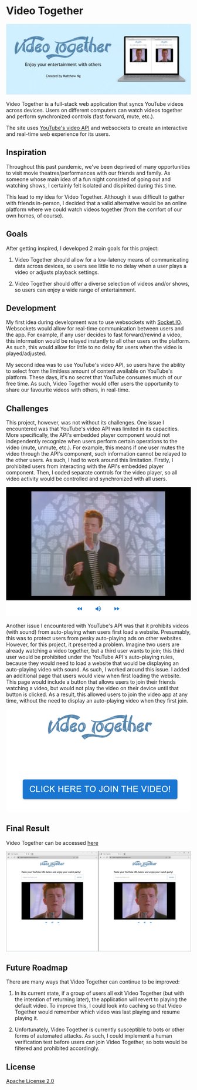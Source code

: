 # Video Together
![Project Banner](client/src/assets/Poster.jpg)

Video Together is a full-stack web application that syncs YouTube videos across devices. Users on different computers can watch videos together and perform synchronized controls (fast forward, mute, etc.).

The site uses [YouTube's video API](https://developers.google.com/youtube) and websockets to create an interactive and real-time web experience for its users.

## Inspiration

Throughout this past pandemic, we've been deprived of many opportunities to visit movie theatres/performances with our friends and family. As someone whose main idea of a fun night consisted of going out and watching shows, I certainly felt isolated and dispirited  during this time.

This lead to my idea for Video Together. Although it was difficult to gather with friends in-person, I decided that a valid alternative would be an online platform where we could watch videos together (from the comfort of our own homes, of course).

## Goals

After getting inspired, I developed 2 main goals for this project:

1. Video Together should allow for a low-latency means of communicating data across devices, so users see little to no delay when a user plays a video or adjusts playback settings.

2. Video Together should offer a diverse selection of videos and/or shows, so users can enjoy a wide range of entertainment.

## Development

My first idea during development was to use websockets with [Socket.IO](https://socket.io). Websockets would allow for real-time communication between users and the app. For example, if any user decides to fast forward/rewind a video, this information would be relayed instantly to all other users on the platform. As such, this would allow for little to no delay for users when the video is played/adjusted.

My second idea was to use YouTube's video API, so users have the ability to select from the limitless amount of content available on YouTube's platform. These days, it's no secret that YouTube consumes much of our free time. As such, Video Together would offer users the opportunity to share our favourite videos with others, in real-time.

## Challenges

This project, however, was not without its challenges. One issue I encountered was that YouTube's video API was limited in its capacities. More specifically, the API's embedded player component would not independently recognize when users perform certain operations to the video (mute, unmute, etc.). For example, this means if one user mutes the video through the API's component, such information cannot be relayed to the other users. As such, I had to work around this limitation. Firstly, I prohibited users from interacting with the API's embedded player component. Then, I coded separate controls for the video player, so all video activity would be controlled and synchronized with all users.

<p align="center">
  <img src="client/src/assets/Controls.PNG" width="600" />
</p>

Another issue I encountered with YouTube's API was that it prohibits videos (with sound) from auto-playing when users first load a website. Presumably, this was to protect users from pesky auto-playing ads on other websites. However, for this project, it presented a problem. Imagine two users are already watching a video together, but a third user wants to join; this third user would be prohibited under the YouTube API's auto-playing rules, because they would need to load a website that would be displaying an auto-playing video with sound. As such, I worked around this issue. I added an additional page that users would view when first loading the website. This page would include a button that allows users to join their friends watching a video, but would not play the video on their device until that button is clicked. As a result, this allowed users to join the video app at any time, without the need to display an auto-playing video when they first join.

<p align="center">
  <img src="client/src/assets/AdditionalPage.PNG" width="500" />
</p>

## Final Result

Video Together can be accessed [here](https://video-together.herokuapp.com/)

<p align="center">
  <img src="client/src/assets/FinalResult.jpg" width="600" />
</p>

## Future Roadmap

There are many ways that Video Together can continue to be improved:

1. In its current state, if a group of users all exit Video Together (but with the intention of returning later), the application will revert to playing the default video. To improve this, I could look into caching so that Video Together would remember which video was last playing and resume playing it.

2. Unfortunately, Video Together is currently susceptible to bots or other forms of automated attacks. As such, I could implement a human verification test before users can join Video Together, so bots would be filtered and prohibited accordingly.

## License

[Apache License 2.0](https://github.com/mat-ng/video-together/blob/main/LICENSE)
